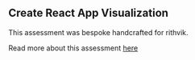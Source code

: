 ## Create React App Visualization

This assessment was bespoke handcrafted for rithvik.

Read more about this assessment [here](https://react.eogresources.com)
